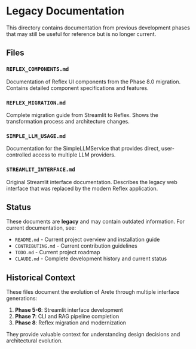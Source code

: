 # Legacy Documentation

This directory contains documentation from previous development phases that may still be useful for reference but is no longer current.

## Files

### `REFLEX_COMPONENTS.md`
Documentation of Reflex UI components from the Phase 8.0 migration. Contains detailed component specifications and features.

### `REFLEX_MIGRATION.md`
Complete migration guide from Streamlit to Reflex. Shows the transformation process and architecture changes.

### `SIMPLE_LLM_USAGE.md`
Documentation for the SimpleLLMService that provides direct, user-controlled access to multiple LLM providers.

### `STREAMLIT_INTERFACE.md`
Original Streamlit interface documentation. Describes the legacy web interface that was replaced by the modern Reflex application.

## Status

These documents are **legacy** and may contain outdated information. For current documentation, see:

- `README.md` - Current project overview and installation guide
- `CONTRIBUTING.md` - Current contribution guidelines
- `TODO.md` - Current project roadmap
- `CLAUDE.md` - Complete development history and current status

## Historical Context

These files document the evolution of Arete through multiple interface generations:
1. **Phase 5-6**: Streamlit interface development
2. **Phase 7**: CLI and RAG pipeline completion
3. **Phase 8**: Reflex migration and modernization

They provide valuable context for understanding design decisions and architectural evolution.